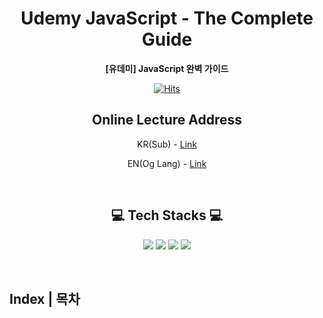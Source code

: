 <div align="center">

# Udemy JavaScript - The Complete Guide

**[유데미] JavaScript 완벽 가이드**

[![Hits](https://hits.seeyoufarm.com/api/count/incr/badge.svg?url=https%3A%2F%2Fgithub.com%2FJAENY007%2FJavaScript-Perfect-Guide&count_bg=%23FF8989&title_bg=%23B4B4B4&icon=github.svg&icon_color=%23E7E7E7&title=GitHub-Hits&edge_flat=false)](https://hits.seeyoufarm.com)

## Online Lecture Address

KR(Sub) - [Link](https://www.udemy.com/course/javascript-zw/)

EN(Og Lang) - [Link](https://www.udemy.com/course/javascript-the-complete-guide-2020-beginner-advanced/)

<br>

## 💻 Tech Stacks 💻

<img src="https://img.shields.io/badge/Html5-E34F26?style=flat-square&logo=Html5&logoColor=white"/> <img src="https://img.shields.io/badge/CSS-1572B6?style=flat-square&logo=CSS3&logoColor=white"> <img src="https://img.shields.io/badge/JavaScript-F7DF1E?style=flat-square&logo=JavaScript&logoColor=white"/> <img src="https://img.shields.io/badge/Git_Hub-000?style=flat-square&logo=GitHub&logoColor=white"/> 

</div>

<br>

## Index | 목차
